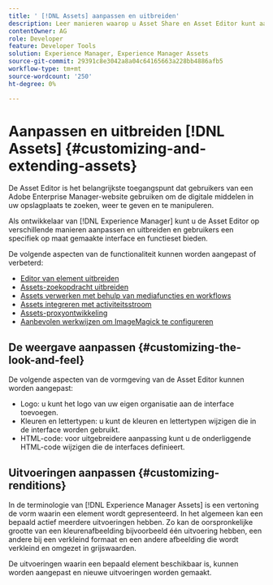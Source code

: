```yaml
---
title: ' [!DNL Assets] aanpassen en uitbreiden'
description: Leer manieren waarop u Asset Share en Asset Editor kunt aanpassen en uitbreiden, waarmee gebruikers een specifiek op maat gemaakte interface en een set functies krijgen.
contentOwner: AG
role: Developer
feature: Developer Tools
solution: Experience Manager, Experience Manager Assets
source-git-commit: 29391c8e3042a8a04c64165663a228bb4886afb5
workflow-type: tm+mt
source-wordcount: '250'
ht-degree: 0%

---
```


# Aanpassen en uitbreiden [!DNL Assets] {#customizing-and-extending-assets}

De Asset Editor is het belangrijkste toegangspunt dat gebruikers van een Adobe Enterprise Manager-website gebruiken om de digitale middelen in uw opslagplaats te zoeken, weer te geven en te manipuleren.

Als ontwikkelaar van [!DNL Experience Manager] kunt u de Asset Editor op verschillende manieren aanpassen en uitbreiden en gebruikers een specifiek op maat gemaakte interface en functieset bieden.

De volgende aspecten van de functionaliteit kunnen worden aangepast of verbeterd:

* [Editor van element uitbreiden](asseteditorx.md)
* [Assets-zoekopdracht uitbreiden](searchx.md)
* [Assets verwerken met behulp van mediafuncties en workflows](media-handlers.md)
* [Assets integreren met activiteitsstroom](extending-activity-stream.md)
* [Assets-proxyontwikkeling](proxy.md)
* [Aanbevolen werkwijzen om ImageMagick te configureren](best-practices-for-imagemagick.md)

## De weergave aanpassen {#customizing-the-look-and-feel}

De volgende aspecten van de vormgeving van de Asset Editor kunnen worden aangepast:

* Logo: u kunt het logo van uw eigen organisatie aan de interface toevoegen.
* Kleuren en lettertypen: u kunt de kleuren en lettertypen wijzigen die in de interface worden gebruikt.
* HTML-code: voor uitgebreidere aanpassing kunt u de onderliggende HTML-code wijzigen die de interfaces definieert.

## Uitvoeringen aanpassen {#customizing-renditions}

In de terminologie van [!DNL Experience Manager Assets] is een vertoning de vorm waarin een element wordt gepresenteerd. In het algemeen kan een bepaald actief meerdere uitvoeringen hebben. Zo kan de oorspronkelijke grootte van een kleurenafbeelding bijvoorbeeld één uitvoering hebben, een andere bij een verkleind formaat en een andere afbeelding die wordt verkleind en omgezet in grijswaarden.

De uitvoeringen waarin een bepaald element beschikbaar is, kunnen worden aangepast en nieuwe uitvoeringen worden gemaakt.
